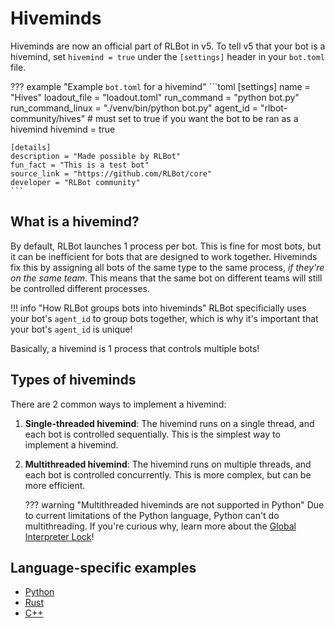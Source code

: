 # Hiveminds

Hiveminds are now an official part of RLBot in v5. To tell v5 that your bot is a hivemind, set `hivemind = true` under the `[settings]` header in your `bot.toml` file.

??? example "Example `bot.toml` for a hivemind"
    ```toml
    [settings]
    name = "Hives"
    loadout_file = "loadout.toml"
    run_command = "python bot.py"
    run_command_linux = "./venv/bin/python bot.py"
    agent_id = "rlbot-community/hives"
    # must set to true if you want the bot to be ran as a hivemind
    hivemind = true
    
    [details]
    description = "Made possible by RLBot"
    fun_fact = "This is a test bot"
    source_link = "https://github.com/RLBot/core"
    developer = "RLBot community"
    ```

## What is a hivemind?

By default, RLBot launches 1 process per bot. This is fine for most bots, but it can be inefficient for bots that are designed to work together. Hiveminds fix this by assigning all bots of the same type to the same process, _if they're on the same team_. This means that the same bot on different teams will still be controlled different processes.

!!! info "How RLBot groups bots into hiveminds"
    RLBot specificially uses your bot's `agent_id` to group bots together, which is why it's important that your bot's `agent_id` is unique!

Basically, a hivemind is 1 process that controls multiple bots!

## Types of hiveminds

There are 2 common ways to implement a hivemind:

1. **Single-threaded hivemind**: The hivemind runs on a single thread, and each bot is controlled sequentially. This is the simplest way to implement a hivemind.
2. **Multithreaded hivemind**: The hivemind runs on multiple threads, and each bot is controlled concurrently. This is more complex, but can be more efficient.

    ??? warning "Multithreaded hiveminds are not supported in Python"
        Due to current limitations of the Python language, Python can't do multithreading. If you're curious why, learn more about the [Global Interpreter Lock](https://realpython.com/python-gil/)!

## Language-specific examples

- [Python](https://github.com/RLBot/python-interface/tree/master/tests/hivemind)
- [Rust](https://github.com/RLBot/rust-interface/tree/master/rlbot/examples/atba_hivemind)
- [C++](https://github.com/RLBot/cpp-interface/tree/master/examples/ATBA)
